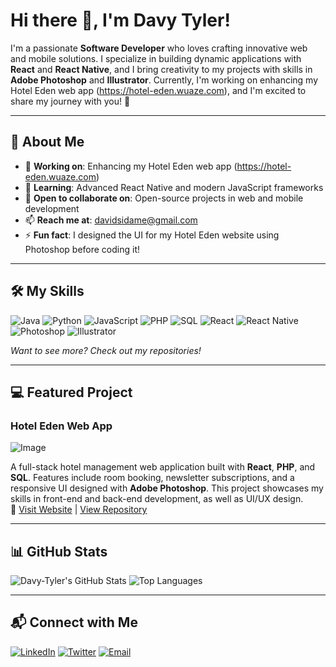 # Hi there 👋, I'm Davy Tyler!

I'm a passionate **Software Developer** who loves crafting innovative web and mobile solutions. I specialize in building dynamic applications with **React** and **React Native**, and I bring creativity to my projects with skills in **Adobe Photoshop** and **Illustrator**. Currently, I'm working on enhancing my Hotel Eden web app (https://hotel-eden.wuaze.com), and I'm excited to share my journey with you! 🌟

---

## 🚀 About Me

- 🔭 **Working on**: Enhancing my Hotel Eden web app (https://hotel-eden.wuaze.com)
- 🌱 **Learning**: Advanced React Native and modern JavaScript frameworks
- 🤝 **Open to collaborate on**: Open-source projects in web and mobile development
- 📫 **Reach me at**: davidsidame@gmail.com
- ⚡ **Fun fact**: I designed the UI for my Hotel Eden website using Photoshop before coding it!

---

## 🛠️ My Skills

![Java](https://img.shields.io/badge/-Java-007396?style=flat-square&logo=java&logoColor=white)
![Python](https://img.shields.io/badge/-Python-3776AB?style=flat-square&logo=python&logoColor=white)
![JavaScript](https://img.shields.io/badge/-JavaScript-F7DF1E?style=flat-square&logo=javascript&logoColor=black)
![PHP](https://img.shields.io/badge/-PHP-777BB4?style=flat-square&logo=php&logoColor=white)
![SQL](https://img.shields.io/badge/-SQL-4479A1?style=flat-square&logo=postgresql&logoColor=white)
![React](https://img.shields.io/badge/-React-61DAFB?style=flat-square&logo=react&logoColor=black)
![React Native](https://img.shields.io/badge/-React%20Native-61DAFB?style=flat-square&logo=react&logoColor=black)
![Photoshop](https://img.shields.io/badge/-Photoshop-31A8FF?style=flat-square&logo=adobe-photoshop&logoColor=white)
![Illustrator](https://img.shields.io/badge/-Illustrator-FF9A00?style=flat-square&logo=adobe-illustrator&logoColor=white)

*Want to see more? Check out my repositories!*

---

## 💻 Featured Project

### Hotel Eden Web App

![Image](https://github.com/user-attachments/assets/4e5691cf-62ac-463f-8daf-22101354997f)

A full-stack hotel management web application built with **React**, **PHP**, and **SQL**. Features include room booking, newsletter subscriptions, and a responsive UI designed with **Adobe Photoshop**. This project showcases my skills in front-end and back-end development, as well as UI/UX design.  
🔗 [Visit Website](https://hotel-eden.wuaze.com) | [View Repository](https://github.com/Davy-Tyler/hotel-eden)

---

## 📊 GitHub Stats

![Davy-Tyler's GitHub Stats](https://github-readme-stats.vercel.app/api?username=Davy-Tyler&show_icons=true&theme=radical)
![Top Languages](https://github-readme-stats.vercel.app/api/top-langs/?username=Davy-Tyler&layout=compact&theme=radical)

---

## 📬 Connect with Me

[![LinkedIn](https://img.shields.io/badge/-LinkedIn-0077B5?style=flat-square&logo=linkedin&logoColor=white)](https://www.linkedin.com/in/Davy-Tyler)
[![Twitter](https://img.shields.io/badge/-Twitter-1DA1F2?style=flat-square&logo=twitter&logoColor=white)](https://twitter.com/Davy-Tyler)
[![Email](https://img.shields.io/badge/-Email-D14836?style=flat-square&logo=gmail&logoColor=white)](mailto:davidsidame@gmail.com)
